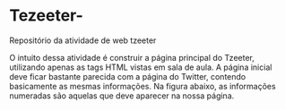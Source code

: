 # Tezeeter-
Repositório da atividade de web tzeeter

O intuito dessa atividade é construir a página principal do Tzeeter, utilizando apenas as tags HTML vistas em sala de aula. A página inicial deve ficar bastante parecida com a página do Twitter, contendo basicamente as mesmas informações. Na figura abaixo, as informações numeradas são aquelas que deve aparecer na nossa página.
